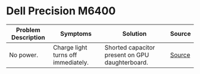 # Dell Precision M6400

| Problem Description | Symptoms                            | Solution                                        | Source                                              |
| ------------------- | ----------------------------------- | ----------------------------------------------- | --------------------------------------------------- |
| No power.           | Charge light turns off immediately. | Shorted capacitor present on GPU daughterboard. | [Source](https://old.repair.wiki/w/Precision_M6400) |
